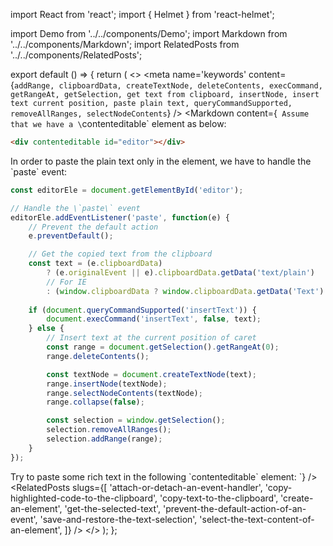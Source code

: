 import React from 'react';
import { Helmet } from 'react-helmet';

import Demo from '../../components/Demo';
import Markdown from '../../components/Markdown';
import RelatedPosts from '../../components/RelatedPosts';

export default () => {
    return (
<>
<Helmet>
    <meta
        name='keywords'
        content={`
            addRange, clipboardData, createTextNode, deleteContents, execCommand,
            getRangeAt, getSelection, get text from clipboard, insertNode, insert text current position,
            paste plain text, queryCommandSupported, removeAllRanges, selectNodeContents
         `}
    />
</Helmet>
<Markdown
    content={`
Assume that we have a \`contenteditable\` element as below:

~~~ html
<div contenteditable id="editor"></div>
~~~

In order to paste the plain text only in the element, we have to handle the \`paste\` event:

~~~ javascript
const editorEle = document.getElementById('editor');

// Handle the \`paste\` event
editorEle.addEventListener('paste', function(e) {
    // Prevent the default action
    e.preventDefault();

    // Get the copied text from the clipboard
    const text = (e.clipboardData)
        ? (e.originalEvent || e).clipboardData.getData('text/plain')
        // For IE
        : (window.clipboardData ? window.clipboardData.getData('Text') : '');
    
    if (document.queryCommandSupported('insertText')) {
        document.execCommand('insertText', false, text);
    } else {
        // Insert text at the current position of caret
        const range = document.getSelection().getRangeAt(0);
        range.deleteContents();

        const textNode = document.createTextNode(text);
        range.insertNode(textNode);
        range.selectNodeContents(textNode);
        range.collapse(false);

        const selection = window.getSelection();
        selection.removeAllRanges();
        selection.addRange(range);
    }
});
~~~

Try to paste some rich text in the following \`contenteditable\` element:
`}
/>
<Demo src='/demo/paste-as-plain-text/index.html' />
<RelatedPosts
    slugs={[
        'attach-or-detach-an-event-handler',
        'copy-highlighted-code-to-the-clipboard',
        'copy-text-to-the-clipboard',
        'create-an-element',
        'get-the-selected-text',
        'prevent-the-default-action-of-an-event',
        'save-and-restore-the-text-selection',
        'select-the-text-content-of-an-element',
    ]}
/>
</>
    );
};
